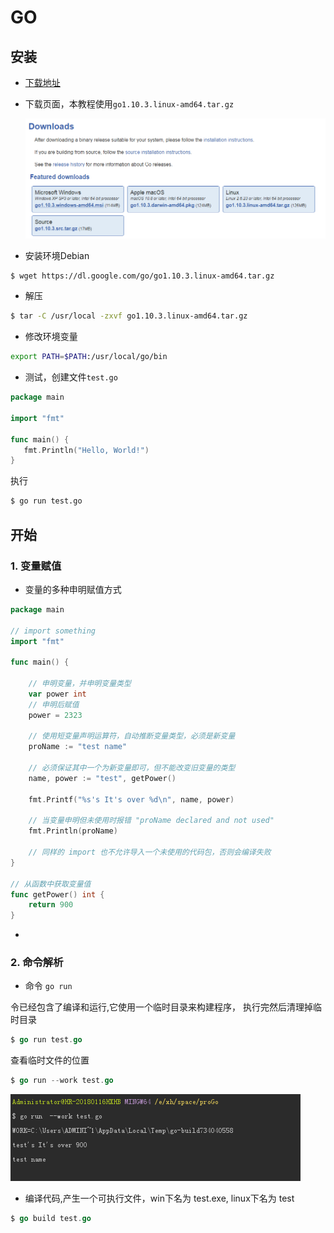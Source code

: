 # GO

## 安装

- [下载地址](https://golang.google.cn/dl/)

- 下载页面，本教程使用`go1.10.3.linux-amd64.tar.gz`

  ![页面](./image/20180703113716.png)
  
- 安装环境Debian

```bash
$ wget https://dl.google.com/go/go1.10.3.linux-amd64.tar.gz
```  
  
- 解压

```bash
$ tar -C /usr/local -zxvf go1.10.3.linux-amd64.tar.gz
```

- 修改环境变量

```bash
export PATH=$PATH:/usr/local/go/bin
```

- 测试，创建文件`test.go`

```go
package main

import "fmt"

func main() {
   fmt.Println("Hello, World!")
}
```
 
执行

```bash
$ go run test.go
```

## 开始

### 1. 变量赋值

- 变量的多种申明赋值方式

```go
package main

// import something
import "fmt"

func main() {

	// 申明变量，并申明变量类型
	var power int
	// 申明后赋值
	power = 2323

	// 使用短变量声明运算符，自动推断变量类型，必须是新变量
	proName := "test name"

	// 必须保证其中一个为新变量即可，但不能改变旧变量的类型
	name, power := "test", getPower()

	fmt.Printf("%s's It's over %d\n", name, power)

	// 当变量申明但未使用时报错 "proName declared and not used"
	fmt.Println(proName)
	
	// 同样的 import 也不允许导入一个未使用的代码包，否则会编译失败
}

// 从函数中获取变量值
func getPower() int {
	return 900
}

```

- 

### 2. 命令解析

- 命令 `go run`

令已经包含了编译和运行,它使用一个临时目录来构建程序，
执行完然后清理掉临时目录

```go
$ go run test.go
```

查看临时文件的位置

```go 
$ go run --work test.go
```

![](./image/go.run.work1.png)



- 编译代码,产生一个可执行文件，win下名为 test.exe, linux下名为 test

```go
$ go build test.go
```

  